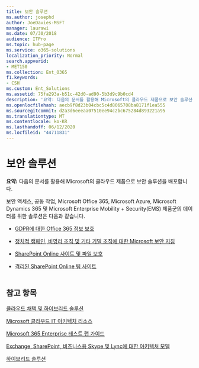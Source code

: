 ```yaml
---
title: 보안 솔루션
ms.author: josephd
author: JoeDavies-MSFT
manager: laurawi
ms.date: 07/30/2018
audience: ITPro
ms.topic: hub-page
ms.service: o365-solutions
localization_priority: Normal
search.appverid:
- MET150
ms.collection: Ent_O365
f1.keywords:
- CSH
ms.custom: Ent_Solutions
ms.assetid: 75fa293a-b51c-42d0-ad90-5b3d9c9b0cd4
description: '요약: 다음의 문서를 활용해 Microsoft의 클라우드 제품으로 보안 솔루션을 배포합니다.'
ms.openlocfilehash: aecb9f8d23b04cbc5c4d8065708ba8171f1ea555
ms.sourcegitcommit: d2a3d6eeeaa07510ee94c2bc675284d893221a95
ms.translationtype: MT
ms.contentlocale: ko-KR
ms.lasthandoff: 06/12/2020
ms.locfileid: "44711831"
---
```

# <a name="security-solutions"></a>보안 솔루션

 **요약:** 다음의 문서를 활용해 Microsoft의 클라우드 제품으로 보안 솔루션을 배포합니다.
  
보안 액세스, 공동 작업, Microsoft Office 365, Microsoft Azure, Microsoft Dynamics 365 및 Microsoft Enterprise Mobility + Security(EMS) 제품군의 데이터를 위한 솔루션은 다음과 같습니다.

- [GDPR에 대한 Office 365 정보 보호](office-365-information-protection-for-gdpr.md)
  
- [정치적 캠페인, 비영리 조직 및 기타 기밀 조직에 대한 Microsoft 보안 지침](microsoft-security-guidance-for-political-campaigns-nonprofits-and-other-agile-o.md)
    
- [SharePoint Online 사이트 및 파일 보호](secure-sharepoint-online-sites-and-files.md)
    
- [격리된 SharePoint Online 팀 사이트](isolated-sharepoint-online-team-sites.md)
<br/><br/>
    
## <a name="see-also"></a>참고 항목

[클라우드 채택 및 하이브리드 솔루션](cloud-adoption-and-hybrid-solutions.yml)
  
[Microsoft 클라우드 IT 아키텍처 리소스](microsoft-cloud-it-architecture-resources.md)
  
[Microsoft 365 Enterprise 테스트 랩 가이드](https://docs.microsoft.com/microsoft-365/enterprise/m365-enterprise-test-lab-guides)
  
[Exchange, SharePoint, 비즈니스용 Skype 및 Lync에 대한 아키텍처 모델](architectural-models-for-sharepoint-exchange-skype-for-business-and-lync.md)
  
[하이브리드 솔루션](hybrid-solutions.md)


